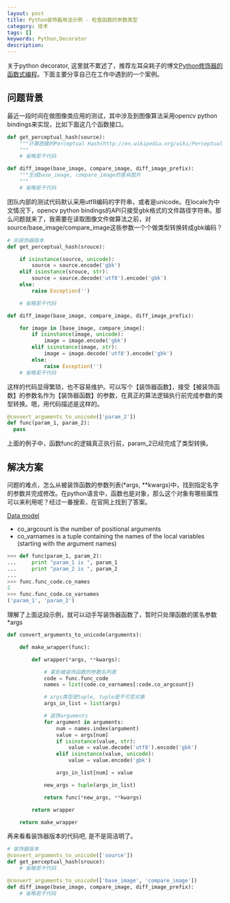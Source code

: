 ```yaml
---
layout: post
title: Python装饰器用法示例 - 检查函数的参数类型
category: 技术
tags: []
keywords: Python,Decorator
description:
---
```


关于python decorator, 这里就不累述了，推荐左耳朵耗子的博文[Python修饰器的函数式编程](http://coolshell.cn/articles/11265.html)。下面主要分享自己在工作中遇到的一个案例。

## 问题背景

最近一段时间在做图像类应用的测试，其中涉及到图像算法采用opencv python bindings来实现，比如下面这几个函数接口。

```python
def get_perceptual_hash(source):
    """计算图像的Perceptual Hash(http://en.wikipedia.org/wiki/Perceptual_hashing)
    """
    # 省略若干代码

def diff_image(base_image, compare_image, diff_image_prefix):
    """生成base_image, compare_image的差异图片
    """
    # 省略若干代码
```

团队内部的测试代码默认采用utf8编码的字符串，或者是unicode。在locale为中文情况下，opencv python bindings的API只接受gbk格式的文件路径字符串。那么问题就来了，我需要在读取图像文件做算法之前，对source/base_image/compare_image这些参数一个个做类型转换转成gbk编码？

```python
# 非装饰器版本
def get_perceptual_hash(srouce):  

    if isinstance(source, unicode):
        source = source.encode('gbk')
    elif isinstance(srouce, str):
        source = source.decode('utf8').encode('gbk')
    else:
        raise Exception('')

    # 省略若干代码

def diff_image(base_image, compare_image, diff_image_prefix):

    for image in [base_image, compare_image]:
        if isinstance(image, unicode):
            image = image.encode('gbk')
        elif isinstance(image, str):
            image = image.decode('utf8').encode('gbk')
        else:
            raise Exception('')
    # 省略若干代码
```

这样的代码显得繁琐，也不容易维护。可以写个【装饰器函数】，接受【被装饰函数】的参数名作为【装饰器函数】的参数，在真正的算法逻辑执行前完成参数的类型转换。嗯，用代码描述是这样的。
```python
@convert_arguments_to_unicode(['param_2'])
def func(param_1, param_2):
  pass
```
上面的例子中，函数func的逻辑真正执行前，param_2已经完成了类型转换。


## 解决方案

问题的难点，怎么从被装饰函数的参数列表(*args, **kwargs)中，找到指定名字的参数并完成修改。在python语言中，函数也是对象，那么这个对象有哪些属性可以来利用呢？经过一番搜索，在官网上找到了答案。

[Data model](https://docs.python.org/2/reference/datamodel.html)
- co_argcount is the number of positional arguments
- co_varnames is a tuple containing the names of the local variables (starting with the argument names)

```python
>>> def func(param_1, param_2):
...     print "param_1 is ", param_1
...     print "param_2 is ", param_2
...
>>> func.func_code.co_names
2
>>> func.func_code.co_varnames
('param_1', 'param_2')
```

理解了上面这段示例，就可以动手写装饰器函数了，暂时只处理函数的匿名参数*args

```python
def convert_arguments_to_unicode(arguments):

    def make_wrapper(func):

        def wrapper(*args, **kwargs):

            # 拿到被装饰函数的参数名列表
            code = func.func_code
            names = list(code.co_varnames[:code.co_argcount])

            # args类型是tuple, tuple是不可变对象
            args_in_list = list(args)

            # 装饰arguments
            for argument in arguments:
                num = names.index(argument)
                value = args[num]
                if isinstance(value, str):
                    value = value.decode('utf8').encode('gbk')
                elif isinstance(value, unicode):
                    value = value.encode('gbk')

                args_in_list[num] = value

            new_args = tuple(args_in_list)

            return func(*new_args, **kwargs)

        return wrapper

    return make_wrapper
```

再来看看装饰器版本的代码吧, 是不是简洁明了。

```python
# 装饰器版本
@convert_arguments_to_unicode(['source'])
def get_perceptual_hash(srouce):  
    # 省略若干代码

@convert_arguments_to_unicode(['base_image', 'compare_image'])
def diff_image(base_image, compare_image, diff_image_prefix):
    # 省略若干代码
```

